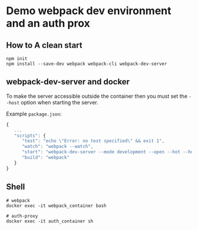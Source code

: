 # Demo webpack dev environment and an auth prox

## How to A clean start

```
npm init
npm install --save-dev webpack webpack-cli webpack-dev-server

```

## webpack-dev-server and docker

To make the server accessible outside the container then you must set the `--host` option when starting the server.  

Example `package.json`:
```js
{
   ...
   "scripts": {
      "test": "echo \"Error: no test specified\" && exit 1",
      "watch": "webpack --watch",
      "start": "webpack-dev-server --mode development --open --hot --host 0.0.0.0",
      "build": "webpack"
   }
}
```

## Shell

```
# webpack
docker exec -it webpack_container bash

# auth-proxy
docker exec -it auth_container sh
```
